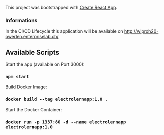 This project was bootstrapped with [Create React App](https://github.com/facebook/create-react-app).

### Informations
In the CI/CD Lifecycle this application will be available on  http://wiproh20-owerlen.enterpriselab.ch/

## Available Scripts
Start the app (available on Port 3000):

### `npm start`

Build Docker Image:

### `docker build --tag electrolernapp:1.0 .`


Start the Docker Container:

### `docker run -p 1337:80 -d --name electrolernapp electrolernapp:1.0`

